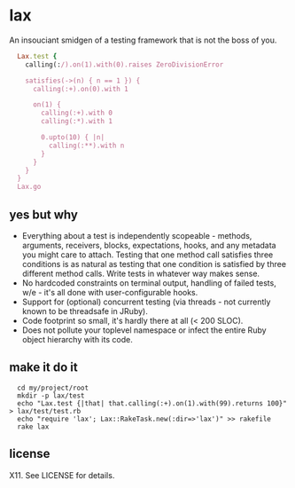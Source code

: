 lax
===
An insouciant smidgen of a testing framework that is not the boss of you.
```ruby
  Lax.test {
    calling(:/).on(1).with(0).raises ZeroDivisionError

    satisfies(->(n) { n == 1 }) {
      calling(:+).on(0).with 1

      on(1) {
        calling(:+).with 0
        calling(:*).with 1

        0.upto(10) { |n|
          calling(:**).with n
        }
      }
    }
  }
  Lax.go
```
yes but why
-----------
* Everything about a test is independently scopeable - methods, arguments, receivers, blocks, expectations, hooks, and any metadata you might care to attach. Testing that one method call satisfies three conditions is as natural as testing that one condition is satisfied by three different method calls. Write tests in whatever way makes sense.
* No hardcoded constraints on terminal output, handling of failed tests, w/e - it's all done with user-configurable hooks.
* Support for (optional) concurrent testing (via threads - not currently known to be threadsafe in JRuby).
* Code footprint so small, it's hardly there at all (< 200 SLOC).
* Does not pollute your toplevel namespace or infect the entire Ruby object hierarchy with its code.

make it do it
-------------
```shell
  cd my/project/root
  mkdir -p lax/test
  echo "Lax.test {|that| that.calling(:+).on(1).with(99).returns 100}" > lax/test/test.rb
  echo "require 'lax'; Lax::RakeTask.new(:dir=>'lax')" >> rakefile
  rake lax
```

license
-------
X11. See LICENSE for details.

